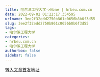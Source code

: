```yaml
---
title: 哈尔滨工程大学->None | hrbeu.com.cn
date: 2022-09-02 01:22:17.354595
urlname: 3ee2f32edd2750b861c0656b8b6f3d55
slug: 3ee2f32edd2750b861c0656b8b6f3d55
tags: 
- 哈尔滨工程大学
categories:
- hrbeu.com.cn
- 哈尔滨工程大学
authorbox: false
sidebar: false
---
```





[转入文章首发地址](https://3g.k.sohu.com/t/n631054964?serialId=9d6115300bdb09e69cf1203f322d70af&showType=&shp1=Njg0MzEzNTA5MzAzMzU4NTQ4OA%3D%3D&sf_a=weixin)